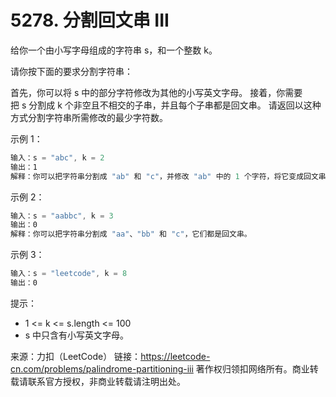 # 5278. 分割回文串 III

给你一个由小写字母组成的字符串 s，和一个整数 k。

请你按下面的要求分割字符串：

首先，你可以将 s 中的部分字符修改为其他的小写英文字母。
接着，你需要把 s 分割成 k 个非空且不相交的子串，并且每个子串都是回文串。
请返回以这种方式分割字符串所需修改的最少字符数。

示例 1：

``` javascript
输入：s = "abc", k = 2
输出：1
解释：你可以把字符串分割成 "ab" 和 "c"，并修改 "ab" 中的 1 个字符，将它变成回文串。
```

示例 2：

``` javascript
输入：s = "aabbc", k = 3
输出：0
解释：你可以把字符串分割成 "aa"、"bb" 和 "c"，它们都是回文串。
```

示例 3：

``` javascript
输入：s = "leetcode", k = 8
输出：0
```

提示：

- 1 <= k <= s.length <= 100
- s 中只含有小写英文字母。

来源：力扣（LeetCode）
链接：https://leetcode-cn.com/problems/palindrome-partitioning-iii
著作权归领扣网络所有。商业转载请联系官方授权，非商业转载请注明出处。
